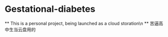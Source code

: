 # Gestational-diabetes
** This is a personal project, being launched as a cloud storation\n
** 苦逼高中生当云盘用的
